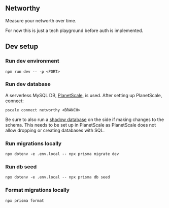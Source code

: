 ## Networthy
Measure your networth over time.

For now this is just a tech playground before auth is implemented.

## Dev setup

### Run dev environment
`npm run dev -- -p <PORT>`

### Run dev database
A serverless MySQL DB, [PlanetScale](https://planetscale.com/), is used. After setting up PlanetScale, connect:

`pscale connect networthy <BRANCH>`

Be sure to also run a [shadow database](https://www.prisma.io/docs/concepts/components/prisma-migrate/shadow-database) on the side if making changes to the schema. This needs to be set up in PlanetScale as PlanetScale does not allow dropping or creating databases with SQL.

### Run migrations locally
`npx dotenv -e .env.local -- npx prisma migrate dev`

### Run db seed
`npx dotenv -e .env.local -- npx prisma db seed`

### Format migrations locally
`npx prisma format`
